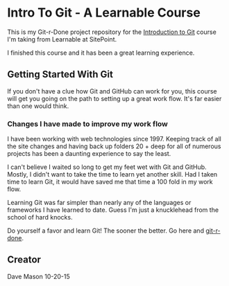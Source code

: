 # Intro To Git - A Learnable Course

This is my Git-r-Done project repository for the [Introduction to Git]( https://www.sitepoint.com/premium/courses/introduction-to-git-2902) course I'm taking from Learnable at  SitePoint.

I finished this course and it has been a great learning experience.

## Getting Started With Git

If you don't have a clue how Git and GitHub can work for you, this course will get you going on the path to setting up a great work flow. It's far easier than one would think.

### Changes I have made to improve my work flow

I have been working with web technologies since 1997. Keeping track of all the site changes and having back up folders 20 + deep for all of numerous projects has been a daunting experience to say the least.

I can't believe I waited so long to get my feet wet with Git and GitHub. Mostly, I didn't want to take the time to learn yet another skill. Had I taken time to learn Git, it would have saved me that time a 100 fold in my work flow.

Learning Git was far simpler than nearly any of the languages or frameworks I have learned to date. Guess I'm just a knucklehead from the school of hard knocks.   

Do yourself a favor and learn Git! The sooner the better. Go here and [git-r-done]( https://www.sitepoint.com/premium/courses/introduction-to-git-2902).

## Creator
Dave Mason 10-20-15

